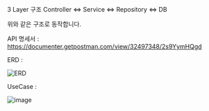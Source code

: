 
3 Layer 구조 
Controller <=> Service <=> Repository <=> DB

위와 같은 구조로 동작합니다.

API 명세서 : https://documenter.getpostman.com/view/32497348/2s9YymHQgd

ERD : 



![ERD](https://github.com/LeeJaeHyung/scheduler/assets/69907023/66ba37e6-eebe-4cad-978c-391b0decee76)

UseCase : 


![image](https://github.com/LeeJaeHyung/scheduler/assets/69907023/e166bbec-6e98-4138-9ec8-657793af4eb0)


      

      

